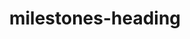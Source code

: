 ---
title: "milestones-heading"
heading: Roadmap Milestones to Production
subheading: Tardigrade is currently in the Pioneer 1 phase of our beta. Those who sign up for our waitlist can also participate in our Beta ahead of production later this year.
---